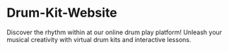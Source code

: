 # Drum-Kit-Website
Discover the rhythm within at our online drum play platform! Unleash your musical creativity with virtual drum kits and interactive lessons.
